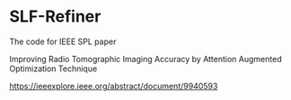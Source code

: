 # SLF-Refiner
The code for IEEE SPL paper

Improving Radio Tomographic Imaging Accuracy by Attention Augmented Optimization Technique

https://ieeexplore.ieee.org/abstract/document/9940593
